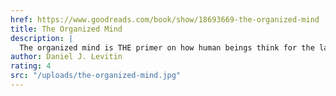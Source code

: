 ```yaml
---
href: https://www.goodreads.com/book/show/18693669-the-organized-mind
title: The Organized Mind
description: | 
  The organized mind is THE primer on how human beings think for the layperson. This book will help you to better understand those around you, enact positive change, and to stop playing the blame game when it comes to the realities of the biology of the human mind. An absolute must read for all managers.
author: Daniel J. Levitin
rating: 4
src: "/uploads/the-organized-mind.jpg"
---
```

